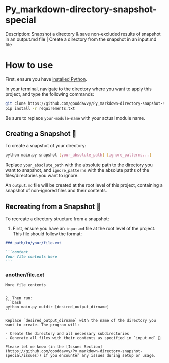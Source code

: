 # Py_markdown-directory-snapshot-special

Description: Snapshot a directory & save non-excluded results of snapshot in an output.md file | Create a directory from the snapshot in an input.md file

# How to use

First, ensure you have [installed Python](https://www.python.org/downloads/).

In your terminal, navigate to the directory where you want to apply this project, and type the following commands:

```bash
git clone https://github.com/gooddavvy/Py_markdown-directory-snapshot-special
pip install -r requirements.txt
```

Be sure to replace `your-module-name` with your actual module name.

## Creating a Snapshot 📸

To create a snapshot of your directory:

```bash
python main.py snapshot [your_absolute_path] [ignore_patterns...]
```

Replace `your_absolute_path` with the absolute path to the directory you want to snapshot, and `ignore_patterns` with the absolute paths of the files/directories you want to ignore.

An `output.md` file will be created at the root level of this project, containing a snapshot of non-ignored files and their contents.

## Recreating from a Snapshot 🎨

To recreate a directory structure from a snapshot:

1. First, ensure you have an `input.md` file at the root level of the project. This file should follow the format:

````markdown
### path/to/your/file.ext

```content
Your file contents here
```
````

### another/file.ext

```content
More file contents
```

````

2. Then run:
```bash
python main.py outdir [desired_output_dirname]
```

Replace `desired_output_dirname` with the name of the directory you want to create. The program will:

- Create the directory and all necessary subdirectories
- Generate all files with their contents as specified in `input.md` 🎯

Please let me know (in the [Issues Section](https://github.com/gooddavvy/Py_markdown-directory-snapshot-special/issues)) if you encounter any issues during setup or usage.
````
